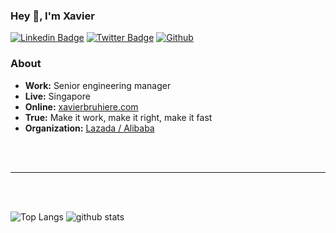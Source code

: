 ### Hey 👋, I'm Xavier

[![Linkedin Badge](https://img.shields.io/badge/-Connect-blue?style=flat-square&logo=Linkedin&logoColor=white&link=https://www.linkedin.com/in/engineerxbruhiere/)](https://www.linkedin.com/in/engineerxbruhiere/)
[![Twitter
Badge](https://img.shields.io/badge/-Follow-1ca0f1?style=flat-square&logo=twitter&logoColor=white&link=https://twitter.com/XavierBruhiere)](https://twitter.com/XavierBruhiere)
[![Github](https://img.shields.io/github/followers/xav-b?label=Follow&style=social)](https://github.com/xav-b)

### About

- **Work:** Senior engineering manager
- **Live:** Singapore
- **Online:** [xavierbruhiere.com](https://www.xavierbruhiere.com)
- **True:** Make it work, make it right, make it fast
- **Organization:** [Lazada / Alibaba](https://www.bloomberg.com/profile/company/1395778D:SP)

<br />
<br />

---

<br />
<br />

![Top
Langs](https://github-readme-stats.vercel.app/api/top-langs/?username=xav-b&hide=html)
![github stats](https://github-readme-stats.vercel.app/api?username=xav-b&show_icons=true)
